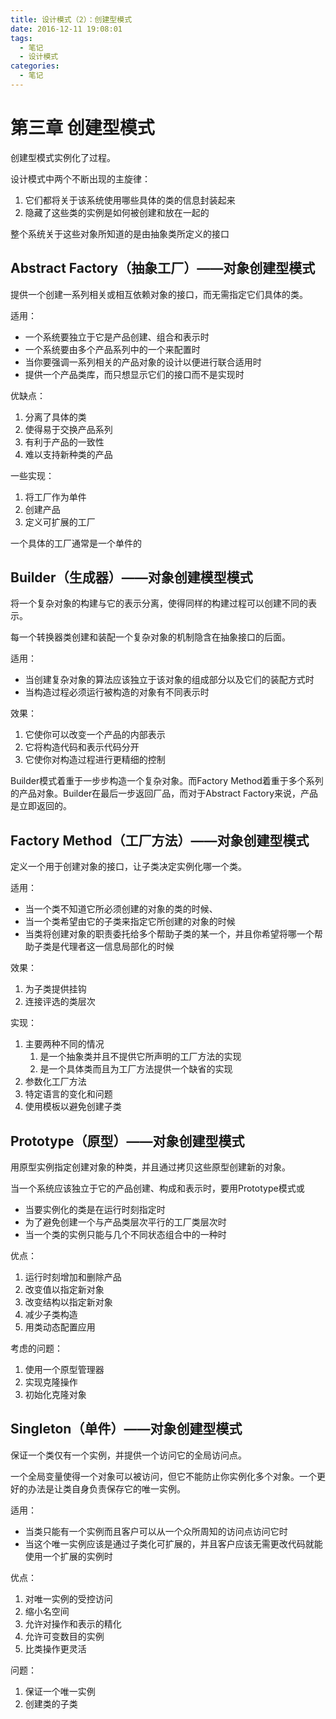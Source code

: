 ```yaml
---
title: 设计模式（2）：创建型模式
date: 2016-12-11 19:08:01
tags:
  - 笔记
  - 设计模式
categories:
  - 笔记
---
```


# 第三章 创建型模式

创建型模式实例化了过程。

设计模式中两个不断出现的主旋律：

1. 它们都将关于该系统使用哪些具体的类的信息封装起来
2. 隐藏了这些类的实例是如何被创建和放在一起的

整个系统关于这些对象所知道的是由抽象类所定义的接口

## Abstract Factory（抽象工厂）——对象创建型模式

提供一个创建一系列相关或相互依赖对象的接口，而无需指定它们具体的类。

适用：

* 一个系统要独立于它是产品创建、组合和表示时
* 一个系统要由多个产品系列中的一个来配置时
* 当你要强调一系列相关的产品对象的设计以便进行联合适用时
* 提供一个产品类库，而只想显示它们的接口而不是实现时

优缺点：

1. 分离了具体的类
2. 使得易于交换产品系列
3. 有利于产品的一致性
4. 难以支持新种类的产品


一些实现：

1. 将工厂作为单件
2. 创建产品
3. 定义可扩展的工厂

一个具体的工厂通常是一个单件的

## Builder（生成器）——对象创建模型模式

将一个复杂对象的构建与它的表示分离，使得同样的构建过程可以创建不同的表示。

每一个转换器类创建和装配一个复杂对象的机制隐含在抽象接口的后面。

适用：

* 当创建复杂对象的算法应该独立于该对象的组成部分以及它们的装配方式时
* 当构造过程必须运行被构造的对象有不同表示时

效果：

1. 它使你可以改变一个产品的内部表示
2. 它将构造代码和表示代码分开
3. 它使你对构造过程进行更精细的控制

Builder模式着重于一步步构造一个复杂对象。而Factory Method着重于多个系列的产品对象。Builder在最后一步返回厂品，而对于Abstract Factory来说，产品是立即返回的。

## Factory Method（工厂方法）——对象创建型模式

定义一个用于创建对象的接口，让子类决定实例化哪一个类。

适用：

* 当一个类不知道它所必须创建的对象的类的时候、
* 当一个类希望由它的子类来指定它所创建的对象的时候
* 当类将创建对象的职责委托给多个帮助子类的某一个，并且你希望将哪一个帮助子类是代理者这一信息局部化的时候

效果：

1. 为子类提供挂钩
2. 连接评选的类层次

实现：

1. 主要两种不同的情况
   1. 是一个抽象类并且不提供它所声明的工厂方法的实现
   2. 是一个具体类而且为工厂方法提供一个缺省的实现
2. 参数化工厂方法
3. 特定语言的变化和问题
4. 使用模板以避免创建子类

## Prototype（原型）——对象创建型模式

用原型实例指定创建对象的种类，并且通过拷贝这些原型创建新的对象。

当一个系统应该独立于它的产品创建、构成和表示时，要用Prototype模式或

* 当要实例化的类是在运行时刻指定时
* 为了避免创建一个与产品类层次平行的工厂类层次时
* 当一个类的实例只能与几个不同状态组合中的一种时

优点：

1. 运行时刻增加和删除产品
2. 改变值以指定新对象
3. 改变结构以指定新对象
4. 减少子类构造
5. 用类动态配置应用

考虑的问题：

1. 使用一个原型管理器
2. 实现克隆操作
3. 初始化克隆对象


## Singleton（单件）——对象创建型模式

保证一个类仅有一个实例，并提供一个访问它的全局访问点。

一个全局变量使得一个对象可以被访问，但它不能防止你实例化多个对象。一个更好的办法是让类自身负责保存它的唯一实例。

适用：

* 当类只能有一个实例而且客户可以从一个众所周知的访问点访问它时
* 当这个唯一实例应该是通过子类化可扩展的，并且客户应该无需更改代码就能使用一个扩展的实例时

优点：

1. 对唯一实例的受控访问
2. 缩小名空间
3. 允许对操作和表示的精化
4. 允许可变数目的实例
5. 比类操作更灵活

问题：

1. 保证一个唯一实例
2. 创建类的子类